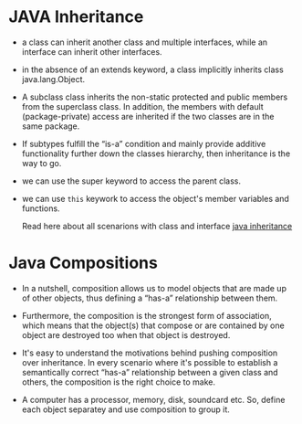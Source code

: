 # JAVA Inheritance

- a class can inherit another class and multiple interfaces, while an interface can inherit other interfaces.
- in the absence of an extends keyword, a class implicitly inherits class java.lang.Object.
- A subclass class inherits the non-static protected and public members from the superclass class. In addition, the members with default (package-private) access are inherited if the two classes are in the same package.
- If subtypes fulfill the “is-a” condition and mainly provide additive functionality further down the classes hierarchy, then inheritance is the way to go.

- we can use the super keyword to access the parent class.
- we can use `this` keywork to access the object's member variables and functions.


  Read here about all scenarions with class and interface [java inheritance](https://www.baeldung.com/java-inheritance)


# Java Compositions

- In a nutshell, composition allows us to model objects that are made up of other objects, thus defining a “has-a” relationship between them.

- Furthermore, the composition is the strongest form of association, which means that the object(s) that compose or are contained by one object are destroyed too when that object is destroyed.

- It's easy to understand the motivations behind pushing composition over inheritance. In every scenario where it's possible to establish a semantically correct “has-a” relationship between a given class and others, the composition is the right choice to make.

- A computer has a processor, memory, disk, soundcard etc. So, define each object separatey and use composition to group it.


